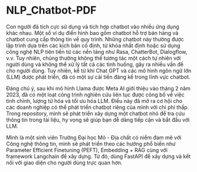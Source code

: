 # NLP_Chatbot-PDF
  Con người đã tích cực sử dụng và tích hợp chatbot vào nhiều ứng dụng khác nhau. Một số ví dụ điển hình bao gồm chatbot hỗ trợ bán hàng và chatbot cung cấp thông tin về quy trình. Những chatbot này thường được lập trình dựa trên các kịch bản cố định, từ khóa nhất định hoặc sử dụng công nghệ NLP tiên tiến từ các nền tảng như Rasa, ChatterBot, Dialogflow, v.v. Tuy nhiên, chúng thường không thể tương tác một cách tự nhiên với người dùng và không thể xử lý tất cả các tình huống, gây ra nhiều vấn đề cho người dùng. Tuy nhiên, kể từ khi Chat GPT và các mô hình ngôn ngữ lớn (LLM) được phát triển, đã có một sự cải tiến đáng kể trong lĩnh vực chatbot.

  Đáng chú ý, sau khi mô hình Llama được Meta AI giới thiệu vào tháng 2 năm 2023, đã có một loạt công trình nghiên cứu liên tục được công bố về việc tinh chỉnh, lượng tử hóa và tối ưu hóa LLM. Điều này đã mở ra cơ hội cho các doanh nghiệp có thể phát triển chatbot riêng của mình với chi phí thấp. Trong repository, mình sẽ phát triển xây dựng một chatbot nhỏ để tra cứu thông tin trong tài liệu, hy vọng sẽ giúp bạn dễ dàng tiếp cận và bắt đầu với LLM.

  Mình là một sinh viên Trường Đại học Mỏ - Địa chất có niểm đam mê với Công nghệ thông tin, mình sẽ phát triển theo các hướng phổ biến như Parameter Efficient Finetuning (PEFT), Embedding + RAG cùng với framework Langchain để xây dựng. Từ đó, dùng FastAPI để xây dựng và kết nối với giao diện cho người dùng trực quan hơn. 
